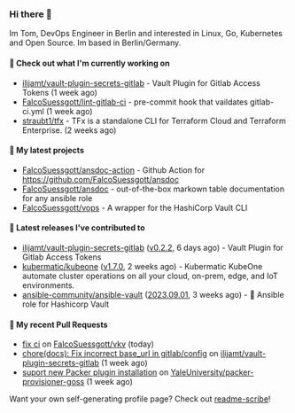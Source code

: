 ### Hi there 👋

Im Tom, DevOps Engineer in Berlin and interested in Linux, Go, Kubernetes and Open Source.
Im based in Berlin/Germany.

#### 👷 Check out what I'm currently working on

- [ilijamt/vault-plugin-secrets-gitlab](https://github.com/ilijamt/vault-plugin-secrets-gitlab) - Vault Plugin for Gitlab Access Tokens (1 week ago)
- [FalcoSuessgott/lint-gitlab-ci](https://github.com/FalcoSuessgott/lint-gitlab-ci) - pre-commit hook that vaildates gitlab-ci.yml (1 week ago)
- [straubt1/tfx](https://github.com/straubt1/tfx) - TFx is a standalone CLI for Terraform Cloud and Terraform Enterprise. (2 weeks ago)

#### 🌱 My latest projects

- [FalcoSuessgott/ansdoc-action](https://github.com/FalcoSuessgott/ansdoc-action) - Github Action for https://github.com/FalcoSuessgott/ansdoc
- [FalcoSuessgott/ansdoc](https://github.com/FalcoSuessgott/ansdoc) - out-of-the-box markown table documentation for any ansible role
- [FalcoSuessgott/vops](https://github.com/FalcoSuessgott/vops) - A wrapper for the HashiCorp Vault CLI

#### 🔭 Latest releases I've contributed to

- [ilijamt/vault-plugin-secrets-gitlab](https://github.com/ilijamt/vault-plugin-secrets-gitlab) ([v0.2.2](https://github.com/ilijamt/vault-plugin-secrets-gitlab/releases/tag/v0.2.2), 6 days ago) - Vault Plugin for Gitlab Access Tokens
- [kubermatic/kubeone](https://github.com/kubermatic/kubeone) ([v1.7.0](https://github.com/kubermatic/kubeone/releases/tag/v1.7.0), 2 weeks ago) - Kubermatic KubeOne automate cluster operations on all your cloud, on-prem, edge, and IoT environments.  
- [ansible-community/ansible-vault](https://github.com/ansible-community/ansible-vault) ([2023.09.01](https://github.com/ansible-community/ansible-vault/releases/tag/2023.09.01), 3 weeks ago) - :key: Ansible role for Hashicorp Vault

#### 🔨 My recent Pull Requests

- [fix ci](https://github.com/FalcoSuessgott/vkv/pull/172) on [FalcoSuessgott/vkv](https://github.com/FalcoSuessgott/vkv) (today)
- [chore(docs): Fix incorrect base_url in gitlab/config](https://github.com/ilijamt/vault-plugin-secrets-gitlab/pull/13) on [ilijamt/vault-plugin-secrets-gitlab](https://github.com/ilijamt/vault-plugin-secrets-gitlab) (1 week ago)
- [suport new Packer plugin installation](https://github.com/YaleUniversity/packer-provisioner-goss/pull/69) on [YaleUniversity/packer-provisioner-goss](https://github.com/YaleUniversity/packer-provisioner-goss) (1 week ago)

Want your own self-generating profile page? Check out [readme-scribe](https://github.com/muesli/readme-scribe)!